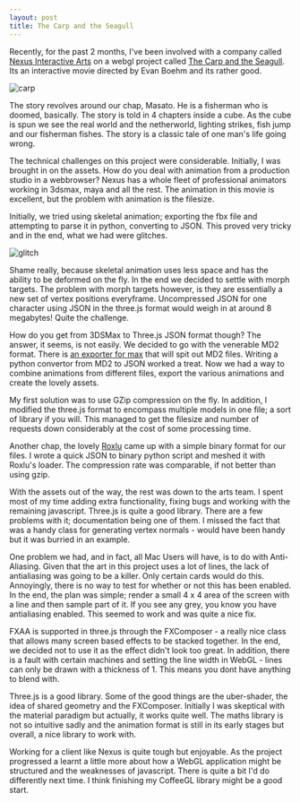 ```yaml
---
layout: post
title: The Carp and the Seagull
---
```


Recently, for the past 2 months, I've been involved with a company called
[Nexus Interactive Arts](http://www.nexusinteractivearts.com/) on a webgl
project called [The Carp and the Seagull](http://www.thecarpandtheseagull.com).
Its an interactive movie directed by Evan Boehm and its rather good.

![carp](http://farm9.staticflickr.com/8483/8198734967_a160a30da6.jpg)

The story revolves around our chap, Masato. He is a fisherman who is doomed,
basically. The story is told in 4 chapters inside a cube. As the cube is spun
we see the real world and the netherworld, lighting strikes, fish jump and our
fisherman fishes. The story is a classic tale of one man's life going wrong. 

The technical challenges on this project were considerable. Initially, I was
brought in on the assets. How do you deal with animation from a production
studio in a webbrowser? Nexus has a whole fleet of professional animators
working in 3dsmax, maya and all the rest. The animation in this movie is
excellent, but the problem with animation is the filesize. 

Initially, we tried using skeletal animation; exporting the fbx file and
attempting to parse it in python, converting to JSON. This proved very tricky
and in the end, what we had were glitches.

![glitch](http://farm9.staticflickr.com/8203/8199825074_d377399ce6.jpg)

Shame really, because skeletal animation uses less space and has the ability to
be deformed on the fly. In the end we decided to settle with morph targets. The
problem with morph targets however, is they are essentially a new set of vertex
positions everyframe. Uncompressed JSON for one character using JSON in the
three.js format would weigh in at around 8 megabytes! Quite the challenge.

How do you get from 3DSMax to Three.js JSON format though? The answer, it
seems, is not easily. We decided to go with the venerable MD2 format. There is
[an exporter for max](http://thegreystudios.com/blog/?p=278) that will spit out
MD2 files. Writing a python convertor from MD2 to JSON worked a treat. Now we
had a way to combine animations from different files, export the various
animations and create the lovely assets.

My first solution was to use GZip compression on the fly. In addition, I
modified the three.js format to encompass multiple models in one file; a sort
of library if you will. This managed to get the filesize and number of requests
down considerably at the cost of some processing time.

Another chap, the lovely [Roxlu](http://www.roxlu.com/) came up with a simple
binary format for our files. I wrote a quick JSON to binary python script and
meshed it with Roxlu's loader. The compression rate was comparable, if not
better than using gzip.

With the assets out of the way, the rest was down to the arts team. I spent
most of my time adding extra functionality, fixing bugs and working with the
remaining javascript. Three.js is quite a good library. There are a few
problems with it; documentation being one of them. I missed the fact that was a
handy class for generating vertex normals - would have been handy but it was
burried in an example.

One problem we had, and in fact, all Mac Users will have, is to do with
Anti-Aliasing. Given that the art in this project uses a lot of lines, the lack
of antialiasing was going to be a killer. Only certain cards would do this.
Annoyingly, there is no way to test for whether or not this has been enabled.
In the end, the plan was simple; render a small 4 x 4 area of the screen with a
line and then sample part of it. If you see any grey, you know you have
antialiasing enabled. This seemed to work and was quite a nice fix.

FXAA is supported in three.js through the FXComposer - a really nice class that
allows many screen based effects to be stacked together. In the end, we decided
not to use it as the effect didn't look too great. In addition, there is a
fault with certain machines and setting the line width in WebGL - lines can
only be drawn with a thickness of 1. This means you dont have anything to blend
with.

Three.js is a good library. Some of the good things are the uber-shader, the
idea of shared geometry and the FXComposer. Initially I was skeptical with the
material paradigm but actually, it works quite well. The maths library is not
so intuitive sadly and the animation format is still in its early stages but
overall, a nice library to work with.

Working for a client like Nexus is quite tough but enjoyable. As the project
progressed a learnt a little more about how a WebGL application might be
structured and the weaknesses of javascript. There is quite a bit I'd do
differently next time. I think finishing my CoffeeGL library might be a good
start.
